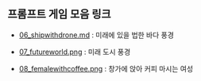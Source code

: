 ## 프롬프트 게임 모음 링크

- [06_shipwithdrone.md](https://labs.google/fx/tools/whisk/share/06j2r07k0g000) : 미래에 있을 법한 바다 풍경

- [07_futureworld.png](https://labs.google/fx/tools/whisk/share/5fcmsqu2g0000) : 미래 도시 풍경

- [08_femalewithcoffee.png](https://labs.google/fx/tools/whisk/share/5dg6qnsku0000) : 창가에 앉아 커피 마시는 여성
